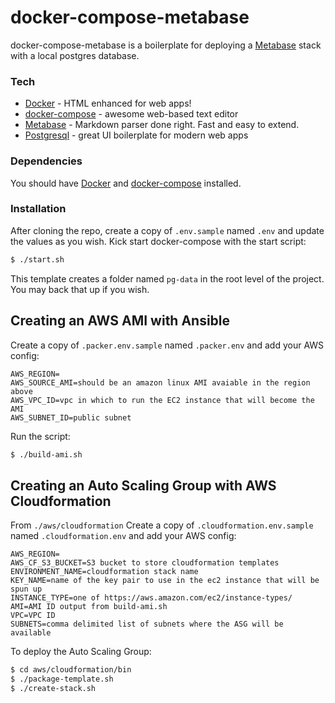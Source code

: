 # docker-compose-metabase

docker-compose-metabase is a boilerplate for deploying a [Metabase] stack with a local postgres database.

### Tech

- [Docker] - HTML enhanced for web apps!
- [docker-compose] - awesome web-based text editor
- [Metabase] - Markdown parser done right. Fast and easy to extend.
- [Postgresql] - great UI boilerplate for modern web apps

### Dependencies

You should have [Docker] and [docker-compose] installed.

### Installation

After cloning the repo, create a copy of `.env.sample` named `.env` and update the values as you wish.
Kick start docker-compose with the start script:

```sh
$ ./start.sh
```

This template creates a folder named `pg-data` in the root level of the project. You may back that up if you wish.

## Creating an AWS AMI with Ansible
Create a copy of `.packer.env.sample` named `.packer.env` and add your AWS config:
```
AWS_REGION=
AWS_SOURCE_AMI=should be an amazon linux AMI avaiable in the region above
AWS_VPC_ID=vpc in which to run the EC2 instance that will become the AMI
AWS_SUBNET_ID=public subnet
```
Run the script:
```sh
$ ./build-ami.sh
```
## Creating an Auto Scaling Group with AWS Cloudformation
From `./aws/cloudformation`
Create a copy of `.cloudformation.env.sample` named `.cloudformation.env` and add your AWS config:
```
AWS_REGION=
AWS_CF_S3_BUCKET=S3 bucket to store cloudformation templates
ENVIRONMENT_NAME=cloudformation stack name
KEY_NAME=name of the key pair to use in the ec2 instance that will be spun up
INSTANCE_TYPE=one of https://aws.amazon.com/ec2/instance-types/
AMI=AMI ID output from build-ami.sh
VPC=VPC ID
SUBNETS=comma delimited list of subnets where the ASG will be available
```
To deploy the Auto Scaling Group:
```sh
$ cd aws/cloudformation/bin
$ ./package-template.sh
$ ./create-stack.sh
```
[docker]: https://www.docker.com
[docker-compose]: https://docs.docker.com/compose/install/
[metabase]: https://www.metabase.com
[postgresql]: https://www.postgresql.org/
